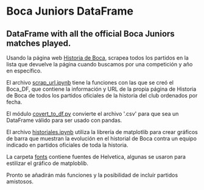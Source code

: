 # Boca Juniors DataFrame

## DataFrame with all the official Boca Juniors matches played.

Usando la página web [Historia de Boca](https://www.historiadeboca.com.ar), scrapea todos los partidos en la lista que devuelve la página cuando buscamos por una competición y año en específico.

El archivo [scrap_url.ipynb](scrap_url.ipynb) tiene la funciones con las que se creó el Boca_DF, que contiene la información y URL de la propia página de Historia de Boca de todos los partidos oficiales de la historia del club ordenados por fecha.

El módulo [covert_to_df.py](convert_to_df.py) convierte el archivo '.csv' para que sea un DataFrame válido para ser usado con pandas.

El archivo [historiales.ipynb](historiales.ipynb) utiliza la librería de matplotlib para crear gráficos de barra que muestran la evolución en el historial de Boca contra un equipo indicado en partidos oficiales de toda la historia.

La carpeta [fonts](fonts/) contiene fuentes de Helvetica, algunas se usaron para estilizar el gráfico de matploblib.

Pronto se añadirán más funciones y la posibilidad de incluír partidos amistosos.